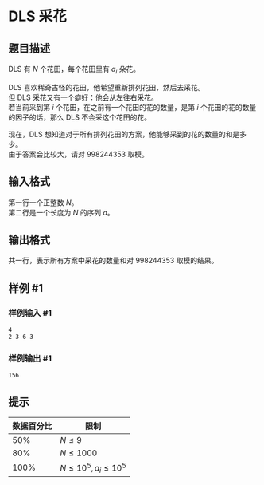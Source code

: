 # DLS 采花

## 题目描述

DLS 有 $N$ 个花田，每个花田里有 $a_i$ 朵花。

DLS 喜欢稀奇古怪的花田，他希望重新排列花田，然后去采花。  
但 DLS 采花又有一个癖好：他会从左往右采花。  
若当前采到第 $i$ 个花田，在之前有一个花田的花的数量，是第 $i$ 个花田的花的数量的因子的话，那么 DLS 不会采这个花田的花。

现在，DLS 想知道对于所有排列花田的方案，他能够采到的花的数量的和是多少。  
由于答案会比较大，请对 $998244353$ 取模。

## 输入格式

第一行一个正整数 $N$。  
第二行是一个长度为 $N$ 的序列 $a$。


## 输出格式

共一行，表示所有方案中采花的数量和对 $998244353$ 取模的结果。

## 样例 #1

### 样例输入 #1
```
4
2 3 6 3
```

### 样例输出 #1

```
156
```

## 提示

|数据百分比|限制|
|-|-|
|$50\%$|$N \le 9$|
|$80\%$|$N \le 1000$|
|$100\%$|$N \le 10^5,a_i \le 10^5$|
